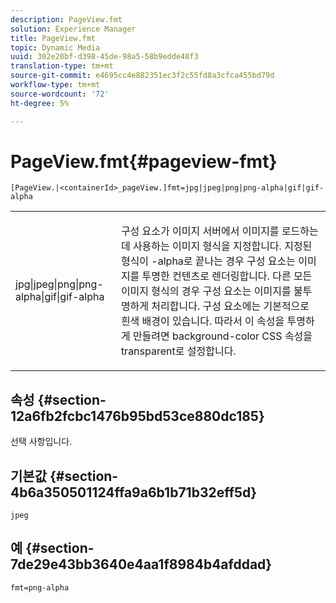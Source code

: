 ```yaml
---
description: PageView.fmt
solution: Experience Manager
title: PageView.fmt
topic: Dynamic Media
uuid: 302e20bf-d398-45de-98a5-58b9edde48f3
translation-type: tm+mt
source-git-commit: e4695cc4e882351ec3f2c55fd8a3cfca455bd79d
workflow-type: tm+mt
source-wordcount: '72'
ht-degree: 5%

---
```



# PageView.fmt{#pageview-fmt}

`[PageView.|<containerId>_pageView.]fmt=jpg|jpeg|png|png-alpha|gif|gif-alpha`

<table id="table_8629FDB399124A57B8026E46687D0BC2"> 
 <tbody> 
  <tr> 
   <td colname="col1"> <p> <span class="codeph"> jpg|jpeg|png|png-alpha|gif|gif-alpha</span> </p> </td> 
   <td colname="col2"> <p> 구성 요소가 이미지 서버에서 이미지를 로드하는 데 사용하는 이미지 형식을 지정합니다. 지정된 형식이 <span class="codeph"> -alpha</span>로 끝나는 경우 구성 요소는 이미지를 투명한 컨텐츠로 렌더링합니다. 다른 모든 이미지 형식의 경우 구성 요소는 이미지를 불투명하게 처리합니다. 구성 요소에는 기본적으로 흰색 배경이 있습니다. 따라서 이 속성을 투명하게 만들려면 <span class="codeph"> background-color</span> CSS 속성을 <span class="codeph"> transparent</span>로 설정합니다. </p> </td> 
  </tr> 
 </tbody> 
</table>

## 속성 {#section-12a6fb2fcbc1476b95bd53ce880dc185}

선택 사항입니다.

## 기본값 {#section-4b6a350501124ffa9a6b1b71b32eff5d}

`jpeg`

## 예 {#section-7de29e43bb3640e4aa1f8984b4afddad}

`fmt=png-alpha`
